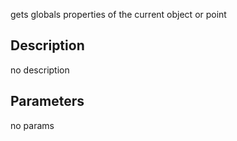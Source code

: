 gets globals properties of the current object or point



## Description
no description
## Parameters
no params